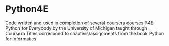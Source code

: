 # Python4E
Code written and used in completion of several coursera courses
P4E: Python for Everybody by the University of Michigan taught through Coursera
Titles correspond to chapters/assignments from the book Python for Informatics
